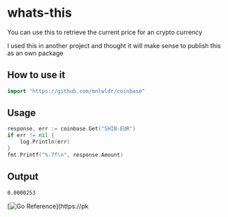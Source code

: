 # whats-this

You can use this to retrieve the current price for an crypto currency

I used this in another project and thought it will make sense 
to publish this as an own package 

## How to use it
```go
import "https://github.com/mnlwldr/coinbase"
```

## Usage
```go
response, err := coinbase.Get("SHIB-EUR")
if err != nil {
	log.Println(err)
}
fmt.Printf("%.7f\n", response.Amount)
```

## Output
```sh
0.0000253
```

[![Go Reference](https://pkg.go.dev/badge/github.com/mnlwldr/coinbase.svg)](https://pk